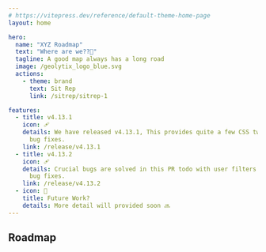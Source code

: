 ```yaml
---
# https://vitepress.dev/reference/default-theme-home-page
layout: home

hero:
  name: "XYZ Roadmap"
  text: "Where are we??🤔"
  tagline: A good map always has a long road
  image: /geolytix_logo_blue.svg
  actions:
    - theme: brand
      text: Sit Rep
      link: /sitrep/sitrep-1

features:
  - title: v4.13.1
    icon: 🩹
    details: We have released v4.13.1, This provides quite a few CSS tweaks, and
      bug fixes.
    link: /release/v4.13.1
  - title: v4.13.2
    icon: 🩹
    details: Crucial bugs are solved in this PR todo with user filters & SAML authentication.
      bug fixes.
    link: /release/v4.13.2
  - icon: 🔮
    title: Future Work?
    details: More detail will provided soon 🔜
---
```


<script setup>
import RoadmapTimeline from './src/components/RoadmapTimeLine.vue'

const roadmap = [
  { date: '2024-04-15', title: 'v4.13.1 Released', description: 'CSS tweaks and Bug Fixes' },
  { date: '2024-04-17', title: 'v4.13.2 Release', description: 'Some Crucial bug fixes' },
  { date: '2024-06', title: 'Future Work', description: 'Long-term roadmap items.' },
]
</script>

## Roadmap

<RoadmapTimeline :items="roadmap" />

